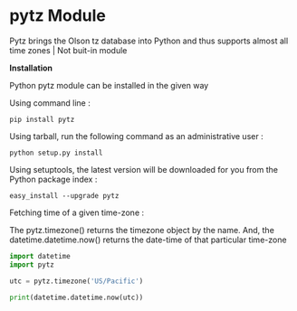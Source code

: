 # pytz Module

Pytz brings the Olson tz database into Python and thus supports almost all time zones | Not buit-in module

**Installation**

Python pytz module can be installed in the given way

Using command line : 

`pip install pytz`

Using tarball, run the following command as an administrative user :

`python setup.py install`

Using setuptools, the latest version will be downloaded for you from the Python package index :

`easy_install --upgrade pytz`

Fetching time of a given time-zone :

The pytz.timezone() returns the timezone object by the name. And, the datetime.datetime.now() returns the date-time of that particular time-zone
```py
import datetime
import pytz

utc = pytz.timezone('US/Pacific')

print(datetime.datetime.now(utc))
```